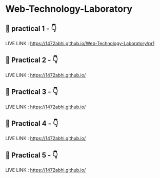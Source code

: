 
# Web-Technology-Laboratory
## 🔗 practical 1 -   👇 

LIVE LINK : https://1472abhi.github.io/Web-Technology-Laboratory/pr1

## 🔗 Practical 2 -   👇

LIVE LINK : https://1472abhi.github.io/

## 🔗 Practical 3 -   👇
LIVE LINK : https://1472abhi.github.io/

## 🔗 Practical 4 -   👇
LIVE LINK : https://1472abhi.github.io/

## 🔗 Practical 5 -   👇
LIVE LINK : https://1472abhi.github.io/
